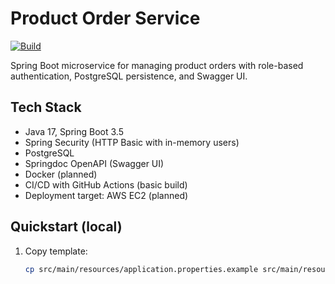 # Product Order Service

[![Build](https://github.com/tzzlabs/product-order-service/actions/workflows/maven.yml/badge.svg)](https://github.com/tzzlabs/product-order-service/actions/workflows/maven.yml)

Spring Boot microservice for managing product orders with role-based authentication, PostgreSQL persistence, and Swagger UI.

## Tech Stack
- Java 17, Spring Boot 3.5
- Spring Security (HTTP Basic with in-memory users)
- PostgreSQL
- Springdoc OpenAPI (Swagger UI)
- Docker (planned)
- CI/CD with GitHub Actions (basic build)
- Deployment target: AWS EC2 (planned)

## Quickstart (local)
1. Copy template:
   ```bash
   cp src/main/resources/application.properties.example src/main/resources/application.properties